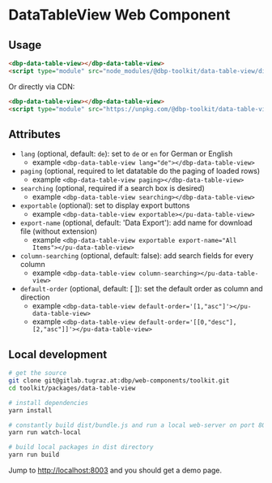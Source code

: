 # DataTableView Web Component

## Usage

```html
<dbp-data-table-view></dbp-data-table-view>
<script type="module" src="node_modules/@dbp-toolkit/data-table-view/dist/dbp-data-table-view.js"></script>
```

Or directly via CDN:

```html
<dbp-data-table-view></dbp-data-table-view>
<script type="module" src="https://unpkg.com/@dbp-toolkit/data-table-view@0.2.2/dist/dbp-data-table-view.js"></script>
```

## Attributes

- `lang` (optional, default: `de`): set to `de` or `en` for German or English
    - example `<dbp-data-table-view lang="de"></dbp-data-table-view>`
- `paging` (optional, required to let datatable do the paging of loaded rows)
    - example `<dbp-data-table-view paging></dbp-data-table-view>`
- `searching` (optional, required if a search box is desired)
    - example `<dbp-data-table-view searching></dbp-data-table-view>`
- `exportable` (optional): set to display export buttons
    - example `<dbp-data-table-view exportable></pu-data-table-view>`
- `export-name` (optional, default: 'Data Export'): add name for download file (without extension)
    - example `<dbp-data-table-view exportable export-name="All Items"></pu-data-table-view>`
- `column-searching` (optional, default: false): add search fields for every column
    - example `<dbp-data-table-view column-searching></pu-data-table-view>`
- `default-order` (optional, default: [ ]): set the default order as column and direction
    - example `<dbp-data-table-view default-order='[1,"asc"]'></pu-data-table-view>` 
    - example `<dbp-data-table-view default-order='[[0,"desc"],[2,"asc"]]'></pu-data-table-view>` 

## Local development

```bash
# get the source
git clone git@gitlab.tugraz.at:dbp/web-components/toolkit.git
cd toolkit/packages/data-table-view

# install dependencies
yarn install

# constantly build dist/bundle.js and run a local web-server on port 8002 
yarn run watch-local

# build local packages in dist directory
yarn run build
```

Jump to <http://localhost:8003> and you should get a demo page.
